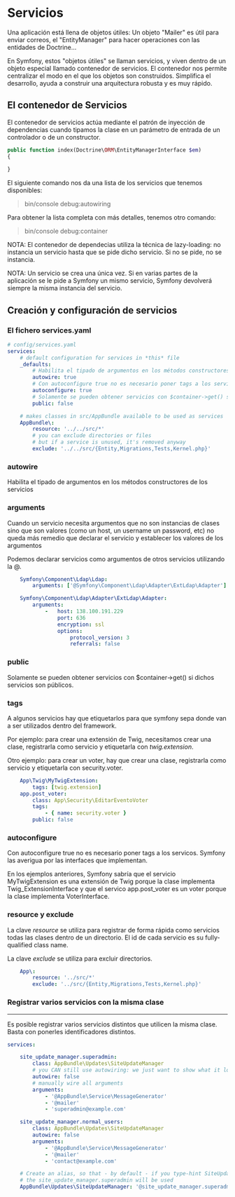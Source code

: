 # Servicios

Una aplicación está llena de objetos útiles: Un objeto "Mailer" es útil para enviar correos, el "EntityManager" para hacer operaciones con las entidades de Doctrine...

En Symfony, estos "objetos útiles" se llaman servicios, y viven dentro de un objeto especial llamado contenedor de servicios. El contenedor nos permite centralizar el modo en el que los objetos son construidos. Simplifica el desarrollo, ayuda a construir una arquitectura robusta y es muy rápido.

## El contenedor de Servicios

El contenedor de servicios actúa mediante el patrón de inyección de dependencias cuando tipamos la clase en un parámetro de entrada de un controlador o de un constructor.

```php
public function index(Doctrine\ORM\EntityManagerInterface $em)
{
    
}
```

El siguiente comando nos da una lista de los servicios que tenemos disponibles:

> bin/console debug:autowiring

Para obtener la lista completa con más detalles, tenemos otro comando:

> bin/console debug:container

NOTA: El contenedor de dependecias utiliza la técnica de lazy-loading: no instancia un servicio hasta que se pide dicho servicio. Si no se pide, no se instancia.

NOTA: Un servicio se crea una única vez. Si en varias partes de la aplicación se le pide a Symfony un mismo servicio, Symfony devolverá siempre la misma instancia del servicio.

## Creación y configuración de servicios

### El fichero services.yaml

```yml
# config/services.yaml
services:
    # default configuration for services in *this* file
    _defaults:
        # Habilita el tipado de argumentos en los métodos constructores de los servicios
        autowire: true
        # Con autoconfigure true no es necesario poner tags a los servicos. Symfony las averigua por las interfaces que implementan.
        autoconfigure: true
        # Solamente se pueden obtener servicios con $container->get() si son públicos
        public: false

    # makes classes in src/AppBundle available to be used as services
    AppBundle\:
        resource: '../../src/*'
        # you can exclude directories or files
        # but if a service is unused, it's removed anyway
        exclude: '../../src/{Entity,Migrations,Tests,Kernel.php}'
```

### autowire

Habilita el tipado de argumentos en los métodos constructores de los servicios

### arguments

Cuando un servicio necesita argumentos que no son instancias de clases sino que son valores (como un host, un username un password, etc) no queda más remedio que declarar el servicio y establecer los valores de los argumentos

Podemos declarar servicios como argumentos de otros servicios utilizando la @.

```yml
    Symfony\Component\Ldap\Ldap:
        arguments: ['@Symfony\Component\Ldap\Adapter\ExtLdap\Adapter']

    Symfony\Component\Ldap\Adapter\ExtLdap\Adapter:
        arguments:
            -   host: 138.100.191.229
                port: 636
                encryption: ssl
                options:
                    protocol_version: 3
                    referrals: false
```

### public

Solamente se pueden obtener servicios con $container->get() si dichos servicios son públicos.

### tags

A algunos servicios hay que etiquetarlos para que symfony sepa donde van a ser utilizados dentro del framework.

Por ejemplo: para crear una extensión de Twig, necesitamos crear una clase, registrarla como servicio y etiquetarla con *twig.extension*.

Otro ejemplo: para crear un voter, hay que crear una clase, registrarla como servicio y etiquetarla con security.voter.

```yml
    App\Twig\MyTwigExtension:
        tags: [twig.extension]
    app.post_voter:
        class: App\Security\EditarEventoVoter
        tags:
            - { name: security.voter }
        public: false
```

### autoconfigure

Con autoconfigure true no es necesario poner tags a los servicos. Symfony las averigua por las interfaces que implementan.

En los ejemplos anteriores, Symfony sabría que el servicio MyTwigExtension es una extensión de Twig porque la clase implementa Twig_ExtensionInterface y que el servico app.post_voter es un voter porque la clase implementa VoterInterface.

### resource y exclude

La clave *resource* se utiliza para registrar de forma rápida como servicios todas las clases dentro de un directorio. El id de cada servicio es su fully-qualified class name.

La clave *exclude* se utiliza para excluir directorios.

```yml
    App\:
        resource: '../src/*'
        exclude: '../src/{Entity,Migrations,Tests,Kernel.php}'
```

### Registrar varios servicios con la misma clase
---------------------------------------------

Es posible registrar varios servicios distintos que utilicen la misma clase. Basta con ponerles identificadores distintos.

```yml
services:

    site_update_manager.superadmin:
        class: AppBundle\Updates\SiteUpdateManager
        # you CAN still use autowiring: we just want to show what it looks like without
        autowire: false
        # manually wire all arguments
        arguments:
            - '@AppBundle\Service\MessageGenerator'
            - '@mailer'
            - 'superadmin@example.com'

    site_update_manager.normal_users:
        class: AppBundle\Updates\SiteUpdateManager
        autowire: false
        arguments:
            - '@AppBundle\Service\MessageGenerator'
            - '@mailer'
            - 'contact@example.com'

    # Create an alias, so that - by default - if you type-hint SiteUpdateManager,
    # the site_update_manager.superadmin will be used
    AppBundle\Updates\SiteUpdateManager: '@site_update_manager.superadmin'
```

